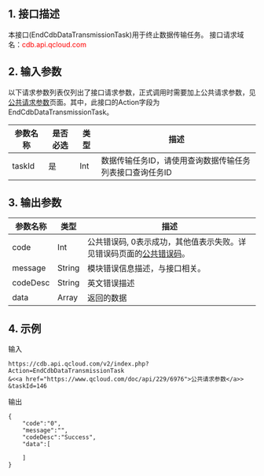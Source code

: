 ## 1. 接口描述
本接口(EndCdbDataTransmissionTask)用于终止数据传输任务。
接口请求域名：<font style='color:red'>cdb.api.qcloud.com </font>


## 2. 输入参数
以下请求参数列表仅列出了接口请求参数，正式调用时需要加上公共请求参数，见<a href='/doc/api/372/4153' title='公共请求参数'>公共请求参数</a>页面。其中，此接口的Action字段为EndCdbDataTransmissionTask。

| 参数名称 | 是否必选  | 类型 | 描述 |
|---------|---------|---------|---------|
| taskId | 是 | Int | 数据传输任务ID，请使用查询数据传输任务列表接口查询任务ID |


## 3. 输出参数
| 参数名称 | 类型 | 描述 |
|---------|---------|---------|
| code | Int | 公共错误码, 0表示成功，其他值表示失败。详见错误码页面的<a href='https://www.qcloud.com/doc/api/372/%E9%94%99%E8%AF%AF%E7%A0%81#1.E3.80.81.E5.85.AC.E5.85.B1.E9.94.99.E8.AF.AF.E7.A0.81' title='公共错误码'>公共错误码</a>。|
| message | String | 模块错误信息描述，与接口相关。|
| codeDesc | String | 英文错误描述 |
| data | Array | 返回的数据 |


## 4. 示例
输入
```
https://cdb.api.qcloud.com/v2/index.php?Action=EndCdbDataTransmissionTask
&<<a href="https://www.qcloud.com/doc/api/229/6976">公共请求参数</a>>
&taskId=146
```
输出
```
{
    "code":"0",
    "message":"",
    "codeDesc":"Success",
    "data":[
        
    ]
}
```

